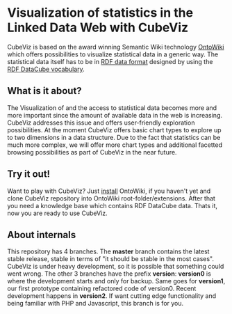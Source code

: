# Visualization of statistics in the Linked Data Web with CubeViz

CubeViz is based on the award winning Semantic Wiki technology [OntoWiki](http://ontowiki.net/Projects/OntoWiki) which offers possibilities to visualize statistical data in a generic way. The statistical data itself has to be in [RDF data format](http://localhost/ow_cubeviz_odp/www.w3.org/RDF/) designed by using the [RDF DataCube vocabulary](http://www.w3.org/TR/vocab-data-cube/).


## What is it about?

The Visualization of and the access to statistical data becomes more and more important since the amount of available data in the web is increasing. CubeViz addresses this issue and offers user-friendly exploration possibilities. At the moment CubeViz offers basic chart types to explore up to two dimensions in a data structure. Due to the fact that statistics can be much more complex, we will offer more chart types and additional facetted browsing possibilities as part of CubeViz in the near future.


## Try it out!

Want to play with CubeViz? Just [install](https://github.com/AKSW/OntoWiki/wiki/Getting-Started-Users) OntoWiki, if you haven't yet and clone CubeViz repository into OntoWiki root-folder/extensions. After that you need a knowledge base which contains RDF DataCube data. Thats it, now you are ready to use CubeViz.


## About internals

This repository has 4 branches. The **master** branch contains the latest stable release, stable in terms of "it should be stable in the most cases". CubeViz is under heavy development, so it is possible that something could went wrong. 
The other 3 branches have the prefix __version__: **version0** is where the development starts and only for backup. Same goes for __version1__, our first prototype containing refactored code of version0. 
Recent development happens in **version2**. If want cutting edge functionality and being familiar with PHP and Javascript, this branch is for you.
